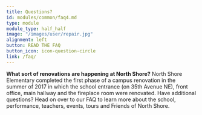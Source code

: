 ```yaml
---
title: Questions?
id: modules/common/faq4.md
type: module
module_type: half_half
image: "/images/user/repair.jpg"
alignment: left
button: READ THE FAQ
button_icon: icon-question-circle
link: /faq/
---
```

<p><strong>What sort of renovations are happening at North Shore?</strong> North Shore Elementary completed the first phase of a campus renovation in the summer of 2017 in which the school entrance (on 35th Avenue NE), front office, main hallway and the fireplace room were renovated. Have additional questions? Head on over to our FAQ to learn more about the school, performance, teachers, events, tours and Friends of North Shore.</p>